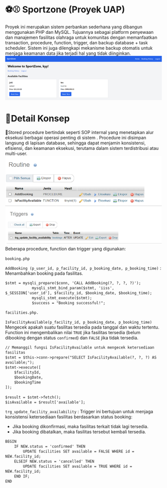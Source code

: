 # ⚽⚾ Sportzone (Proyek UAP)
Proyek ini merupakan sistem perbankan sederhana yang dibangun menggunakan PHP dan MySQL. Tujuannya sebagai platform penyewaan dan manajemen fasilitas olahraga untuk komunitas dengan memanfaatkan transaction, procedure, function, trigger, dan backup database + task scheduler. Sistem ini juga dilengkapi mekanisme backup otomatis untuk menjaga keamanan data jika terjadi hal yang tidak diinginkan.
<img src="https://github.com/slabkim/sportzone/blob/main/imgAset/dashboard.png" >

<h1>📌Detail Konsep</h1>
👣Stored procedure bertindak seperti SOP internal yang menetapkan alur eksekusi berbagai operasi penting di sistem . Procedure ini disimpan langsung di lapisan database, sehingga dapat menjamin konsistensi, efisiensi, dan keamanan eksekusi, terutama dalam sistem terdistribusi atau multi-user.
<img src="https://github.com/slabkim/sportzone/blob/main/imgAset/routine.png" >
<img src="https://github.com/slabkim/sportzone/blob/main/imgAset/trigger.png" >
Beberapa procedure, function dan trigger yang digunakan:

`booking.php`


`AddBooking (p_user_id, p_facility_id, p_booking_date, p_booking_time)` : Menambahkan booking pada fasilitas.

```
$stmt = mysqli_prepare($conn, 'CALL AddBooking(?, ?, ?, ?)');
            mysqli_stmt_bind_param($stmt, 'iiss', $_SESSION['user_id'], $facility_id, $booking_date, $booking_time);
            mysqli_stmt_execute($stmt);
            $success = "Booking successful!";
```
 

`facilities.php.`

`IsFacilityAvailable(p_facility_id, p_booking_date, p_booking_time)`
  Mengecek apakah suatu fasilitas tersedia pada tanggal dan waktu tertentu.  
  Function ini mengembalikan nilai `TRUE` jika fasilitas tersedia (belum dibooking dengan status `confirmed`) dan `FALSE` jika tidak tersedia.

```
// Memanggil fungsi IsFacilityAvailable untuk mengecek ketersediaan fasilitas
$stmt = $this->conn->prepare("SELECT IsFacilityAvailable(?, ?, ?) AS available;");
$stmt->execute([
    $facilityId,
    $bookingDate,
    $bookingTime
]);

$result = $stmt->fetch();
$isAvailable = $result['available'];
```
`trg_update_facility_availability` : Trigger ini bertujuan untuk menjaga konsistensi ketersediaan fasilitas berdasarkan status booking:
- Jika booking dikonfirmasi, maka fasilitas terkait tidak lagi tersedia.
- Jika booking dibatalkan, maka fasilitas tersebut kembali tersedia.

``` 
BEGIN
    IF NEW.status = 'confirmed' THEN
        UPDATE facilities SET available = FALSE WHERE id = NEW.facility_id;
    ELSEIF NEW.status = 'cancelled' THEN
        UPDATE facilities SET available = TRUE WHERE id = NEW.facility_id;
    END IF;
END
```
